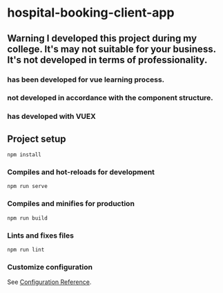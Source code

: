 # hospital-booking-client-app

## Warning I developed this project during my college. It's may not suitable for your business. It's not developed in terms of professionality.

### has been developed for vue learning process.
### not developed in accordance with the component structure.
### has developed with VUEX


## Project setup
```
npm install
```

### Compiles and hot-reloads for development
```
npm run serve
```

### Compiles and minifies for production
```
npm run build
```

### Lints and fixes files
```
npm run lint
```

### Customize configuration
See [Configuration Reference](https://cli.vuejs.org/config/).
